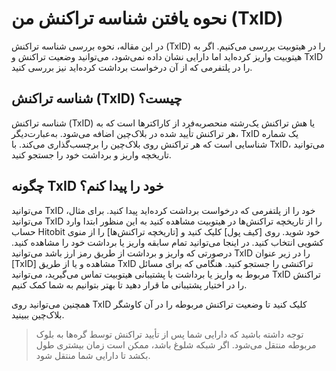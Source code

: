 # نحوه یافتن شناسه تراکنش من (TxID)

در این مقاله،  نحوه بررسی شناسه تراکنش (TxID) را در هیتوبیت بررسی می‌کنیم.
اگر به هیتوبیت واریز کرده‌اید اما دارایی نشان داده نمی‌شود، می‌توانید وضعیت تراکنش و TxID را در پلتفرمی که از آن درخواست برداشت کرده‌اید نیز بررسی کنید.

## شناسه تراکنش (TxID) چیست؟

شناسه تراکنش (TxID) یا هش تراکنش یک‌رشته منحصربه‌فرد از کاراکترها است که به هر تراکنش تأیید شده در بلاک‌چین اضافه می‌شود. به‌عبارت‌دیگر، TxID یک شماره شناسایی است که هر تراکنش روی بلاک‌چین را برچسب‌گذاری می‌کند. با TxID، می‌توانید تاریخچه واریز و برداشت خود را جستجو کنید.

## چگونه TxID خود را پیدا کنم؟

می‌توانید TxID خود را از پلتفرمی که درخواست برداشت کرده‌اید پیدا کنید. برای مثال، می‌توانید TxID را از تاریخچه تراکنش‌ها در هیتوبیت مشاهده کنید به این منظور ابتدا وارد حساب Hitobit خود شوید. روی [کیف پول] کلیک کنید و [تاریخچه تراکنش‌ها] را از منوی کشویی انتخاب کنید. در اینجا می‌توانید تمام سابقه واریز یا برداشت خود را مشاهده کنید. درصورتی که واریز و برداشت از طریق رمز ارز باشد می‌توانید TxID را در زیر عنوان [TxID] مشاهده و یا از طریق TxID تراکنشی را جستجو کنید.
هنگامی که برای مسائل مربوط به واریز یا برداشت با پشتیبانی هیتوبیت تماس می‌گیرید، می‌توانید TxID تراکنش را در اختیار پشتیبانی ما قرار دهید تا بهتر بتوانیم به شما کمک کنیم.

همچنین می‌توانید روی TxID کلیک کنید تا وضعیت تراکنش مربوطه را در آن کاوشگر بلاک‌چین ببینید.

> توجه داشته باشید که دارایی شما پس از تأیید تراکنش توسط گره‌ها به بلوک مربوطه منتقل می‌شود. اگر شبکه شلوغ باشد، ممکن است زمان بیشتری طول بکشد تا دارایی شما منتقل شود.

